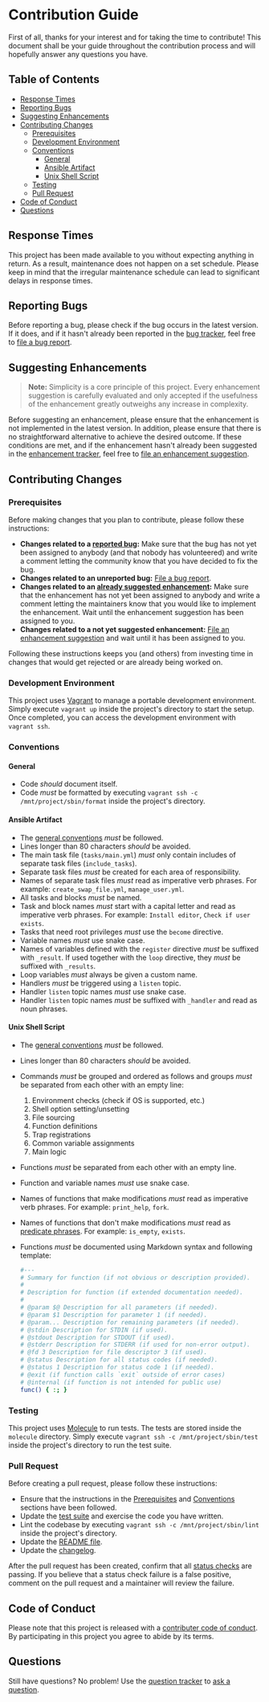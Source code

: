 # Contribution Guide

First of all, thanks for your interest and for taking the time to contribute! This document shall be your guide throughout the contribution process and will hopefully answer any questions you have.

## Table of Contents

- [Response Times](#response-times)
- [Reporting Bugs](#reporting-bugs)
- [Suggesting Enhancements](#suggesting-enhancements)
- [Contributing Changes](#contributing-changes)
    - [Prerequisites](#prerequisites)
    - [Development Environment](#development-environment)
    - [Conventions](#conventions)
        - [General](#general)
        - [Ansible Artifact](#ansible-artifact)
        - [Unix Shell Script](#unix-shell-script)
    - [Testing](#testing)
    - [Pull Request](#pull-request)
- [Code of Conduct](#code-of-conduct)
- [Questions](#questions)

## Response Times

This project has been made available to you without expecting anything in return. As a result, maintenance does not happen on a set schedule. Please keep in mind that the irregular maintenance schedule can lead to significant delays in response times.

## Reporting Bugs

Before reporting a bug, please check if the bug occurs in the latest version. If it does, and if it hasn't already been reported in the [bug tracker][1], feel free to [file a bug report][2].

## Suggesting Enhancements

> **Note:** Simplicity is a core principle of this project. Every enhancement suggestion is carefully evaluated and only accepted if the usefulness of the enhancement greatly outweighs any increase in complexity.

Before suggesting an enhancement, please ensure that the enhancement is not implemented in the latest version. In addition, please ensure that there is no straightforward alternative to achieve the desired outcome. If these conditions are met, and if the enhancement hasn't already been suggested in the [enhancement tracker][3], feel free to [file an enhancement suggestion][4].

## Contributing Changes

### Prerequisites

Before making changes that you plan to contribute, please follow these instructions:

- **Changes related to a [reported bug][1]:** Make sure that the bug has not yet been assigned to anybody (and that nobody has volunteered) and write a comment letting the community know that you have decided to fix the bug.
- **Changes related to an unreported bug:** [File a bug report][2].
- **Changes related to an [already suggested enhancement][3]:** Make sure that the enhancement has not yet been assigned to anybody and write a comment letting the maintainers know that you would like to implement the enhancement. Wait until the enhancement suggestion has been assigned to you.
- **Changes related to a not yet suggested enhancement:** [File an enhancement suggestion][4] and wait until it has been assigned to you.

Following these instructions keeps you (and others) from investing time in changes that would get rejected or are already being worked on.

### Development Environment

This project uses [Vagrant][5] to manage a portable development environment. Simply execute `vagrant up` inside the project's directory to start the setup. Once completed, you can access the development environment with `vagrant ssh`.

### Conventions

#### General

- Code *should* document itself.
- Code *must* be formatted by executing `vagrant ssh -c /mnt/project/sbin/format` inside the project's directory.

#### Ansible Artifact

- The [general conventions][6] *must* be followed.
- Lines longer than 80 characters *should* be avoided.
- The main task file (`tasks/main.yml`) *must* only contain includes of separate task files (`include_tasks`).
- Separate task files *must* be created for each area of responsibility.
- Names of separate task files *must* read as imperative verb phrases. For example: `create_swap_file.yml`, `manage_user.yml`.
- All tasks and blocks *must* be named.
- Task and block names *must* start with a capital letter and read as imperative verb phrases. For example: `Install editor`, `Check if user exists`.
- Tasks that need root privileges *must* use the `become` directive.
- Variable names *must* use snake case.
- Names of variables defined with the `register` directive *must* be suffixed with `_result`. If used together with the `loop` directive, they *must* be suffixed with `_results`.
- Loop variables *must* always be given a custom name.
- Handlers *must* be triggered using a `listen` topic.
- Handler `listen` topic names *must* use snake case.
- Handler `listen` topic names *must* be suffixed with `_handler` and read as noun phrases.

#### Unix Shell Script

- The [general conventions][6] *must* be followed.
- Lines longer than 80 characters *should* be avoided.
- Commands *must* be grouped and ordered as follows and groups *must* be separated from each other with an empty line:
    1. Environment checks (check if OS is supported, etc.)
    2. Shell option setting/unsetting
    3. File sourcing
    4. Function definitions
    5. Trap registrations
    6. Common variable assignments
    7. Main logic
- Functions *must* be separated from each other with an empty line.
- Function and variable names *must* use snake case.
- Names of functions that make modifications *must* read as imperative verb phrases. For example: `print_help`, `fork`.
- Names of functions that don't make modifications *must* read as [predicate phrases][7]. For example: `is_empty`, `exists`.
- Functions *must* be documented using Markdown syntax and following template:

    ```sh
    #---
    # Summary for function (if not obvious or description provided).
    #
    # Description for function (if extended documentation needed).
    #
    # @param $@ Description for all parameters (if needed).
    # @param $1 Description for parameter 1 (if needed).
    # @param... Description for remaining parameters (if needed).
    # @stdin Description for STDIN (if used).
    # @stdout Description for STDOUT (if used).
    # @stderr Description for STDERR (if used for non-error output).
    # @fd 3 Description for file descriptor 3 (if used).
    # @status Description for all status codes (if needed).
    # @status 1 Description for status code 1 (if needed).
    # @exit (if function calls `exit` outside of error cases)
    # @internal (if function is not intended for public use)
    func() { :; }
    ```

### Testing

This project uses [Molecule][8] to run tests. The tests are stored inside the `molecule` directory. Simply execute `vagrant ssh -c /mnt/project/sbin/test` inside the project's directory to run the test suite.

### Pull Request

Before creating a pull request, please follow these instructions:

- Ensure that the instructions in the [Prerequisites][9] and [Conventions][10] sections have been followed.
- Update the [test suite][11] and exercise the code you have written.
- Lint the codebase by executing `vagrant ssh -c /mnt/project/sbin/lint` inside the project's directory.
- Update the [README file][12].
- Update the [changelog][13].

After the pull request has been created, confirm that all [status checks][14] are passing. If you believe that a status check failure is a false positive, comment on the pull request and a maintainer will review the failure.

## Code of Conduct

Please note that this project is released with a [contributer code of conduct][15]. By participating in this project you agree to abide by its terms.

## Questions

Still have questions? No problem! Use the [question tracker][16] to [ask a question][17].

[1]: https://github.com/TobyGiacometti/AnsibleWebServerRole/issues?q=is%3Aissue+label%3Abug
[2]: https://github.com/TobyGiacometti/AnsibleWebServerRole/issues/new?template=bug.md
[3]: https://github.com/TobyGiacometti/AnsibleWebServerRole/issues?q=is%3Aissue+label%3Aenhancement
[4]: https://github.com/TobyGiacometti/AnsibleWebServerRole/issues/new?template=enhancement.md
[5]: https://www.vagrantup.com
[6]: #general
[7]: https://en.wikipedia.org/wiki/Predicate_(grammar)
[8]: https://github.com/ansible-community/molecule
[9]: #prerequisites
[10]: #conventions
[11]: #testing
[12]: README.md
[13]: CHANGELOG.md
[14]: https://help.github.com/en/github/collaborating-with-issues-and-pull-requests/about-status-checks
[15]: CODE_OF_CONDUCT.md
[16]: https://github.com/TobyGiacometti/AnsibleWebServerRole/issues?q=is%3Aissue+label%3Aquestion
[17]: https://github.com/TobyGiacometti/AnsibleWebServerRole/issues/new?template=question.md

